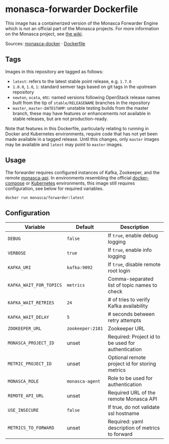 monasca-forwarder Dockerfile
===============================

This image has a containerized version of the Monasca Forwarder Engine which is not
an official part of the Monasca projects. For more information on the Monasca project,
see [the wiki][1].

Sources: [monasca-docker][2] &middot; [Dockerfile][3]

Tags
----

Images in this repository are tagged as follows:

 * `latest`: refers to the latest stable point release, e.g. `1.7.0`
 * `1.0.0`, `1.0`, `1`: standard semver tags based on git tags in the
   upstream repository
 * `newton`, `ocata`, etc: named versions following OpenStack release names
   built from the tip of `stable/RELEASENAME` branches in the repository
 * `master`, `master-DATESTAMP`: unstable testing builds from the master branch,
   these may have features or enhancements not available in stable releases, but
   are not production-ready.

Note that features in this Dockerfile, particularly relating to running in
Docker and Kubernetes environments, require code that has not yet been made
available in a tagged release. Until this changes, only `master` images may be
available and `latest` may point to `master` images.

Usage
-----

The forwarder requires configured instances of Kafka,
Zookeeper, and the remote [monasca-api][4]. In environments resembling the official
[docker-compose][2] or [Kubernetes][5] environments, this image still requires
configuration, see below for required variables.

    docker run monasca/forwarder:latest

Configuration
-------------

| Variable                | Default          | Description                                        |
|-------------------------|------------------|----------------------------------------------------|
| `DEBUG`                 | `false`          | If `true`, enable debug logging                    |
| `VERBOSE`               | `true`           | If `true`, enable info logging                     |
| `KAFKA_URI`             | `kafka:9092`     | If `true`, disable remote root login               |
| `KAFKA_WAIT_FOR_TOPICS` | `metrics`        | Comma-separated list of topic names to check       |
| `KAFKA_WAIT_RETRIES`    | `24`             | # of tries to verify Kafka availability            |
| `KAFKA_WAIT_DELAY`      | `5`              | # seconds between retry attempts                   |
| `ZOOKEEPER_URL`         | `zookeeper:2181` | Zookeeper URL                                      |
| `MONASCA_PROJECT_ID`    | unset            | Required: Project id to be used for authentication |
| `METRIC_PROJECT_ID`     | unset            | Optional remote project id for storing metrics     |
| `MONASCA_ROLE`          | `monasca-agent`  | Role to be used for authentication                 |
| `REMOTE_API_URL`        | unset            | Required URL of the remote Monasca API             |
| `USE_INSECURE`          | `false`          | If true, do not validate ssl hostname              |
| `METRICS_TO_FORWARD`    | unset            | Required: yaml description of metrics to forward   |


[1]: https://wiki.openstack.org/wiki/Monasca
[2]: https://github.com/hpcloud-mon/monasca-docker/
[3]: https://github.com/hpcloud-mon/monasca-docker/blob/master/monasca-forwarder/Dockerfile
[4]: https://hub.docker.com/r/monasca/api/
[5]: https://github.com/hpcloud-mon/monasca-docker/blob/master/k8s/
[6]: https://v2.developer.pagerduty.com/docs/events-api
